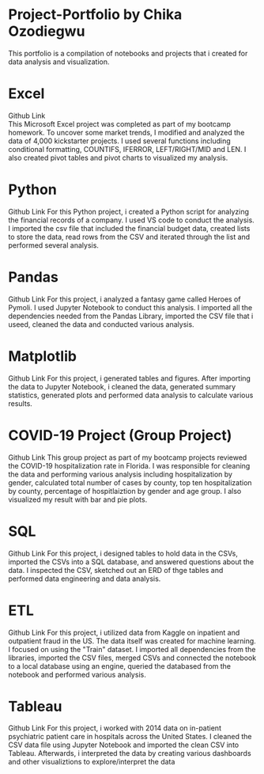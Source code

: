 # Project-Portfolio by Chika Ozodiegwu 
This portfolio is a compilation of notebooks and projects that i created for data analysis and visualization.

# Excel
Github Link\
This Microsoft Excel project was completed as part of my bootcamp homework. To uncover some market trends, I modified and analyzed the data of 4,000 kickstarter projects. I used several functions including conditional formatting, COUNTIFS, IFERROR, LEFT/RIGHT/MID and LEN. I also created pivot tables and pivot charts to visualized my analysis. 

# Python
Github Link 
For this Python project, i created a Python script for analyzing the financial records of a company. I used VS code to conduct the analysis. I imported the csv file that included the financial budget data, created lists to store the data, read rows from the CSV and iterated through the list and performed several analysis. 

# Pandas 
Github Link 
For this project, i analyzed a fantasy game called Heroes of Pymoli. I used Jupyter Notebook to conduct this analysis. I imported all the dependencies needed from the Pandas Library, imported the CSV file that i useed, cleaned the data and conducted various analysis. 

# Matplotlib 
Github Link 
For this project, i generated tables and figures. After importing the data to Jupyter Notebook, i cleaned the data, generated summary statistics, generated plots and performed data analysis to calculate various results. 

# COVID-19 Project (Group Project)
Github Link 
This group project as part of my bootcamp projects reviewed the COVID-19 hospitalization rate in Florida. I was responsible for cleaning the data and performing various analysis including hospitalization by gender, calculated total number of cases by county, top ten hospitalization by county, percentage of hospitlaiztion by gender and age group. I also visualized my result with bar and pie plots. 

# SQL
Github Link 
For this project, i designed tables to hold data in the CSVs, imported the CSVs into a SQL database, and answered questions about the data. I inspected the CSV, sketched out an ERD of thge tables and performed data engineering and data analysis. 

# ETL 
Github Link 
For this project, i utilized data from Kaggle on inpatient and outpatient fraud in the US. The data itself was created for machine learning. I focused on using the "Train" dataset. I imported all dependencies from the libraries, imported the CSV files, merged CSVs and connected the notebook to a local database using an engine, queried the databased from the notebook and performed various analysis. 

# Tableau 
Github Link
For this project, i worked with 2014 data on in-patient psychiatric patient care in hospitals across the United States. I cleaned the CSV data file using Jupyter Notebook and imported the clean CSV into Tableau. Afterwards, i interpreted the data by creating various dashboards and other visualiztions to explore/interpret the data 
